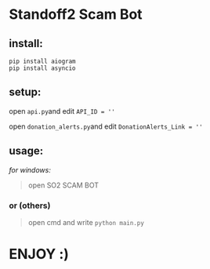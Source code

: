 # Standoff2 Scam Bot
## install:
  ```
  pip install aiogram
  pip install asyncio
  ```
## setup:
open `api.py`and edit `API_ID = ''`

open `donation_alerts.py`and edit `DonationAlerts_Link = ''`

## usage:
*for windows:*
> open SO2 SCAM BOT
### or (others)
> open cmd and write `python main.py`

# ENJOY :)
